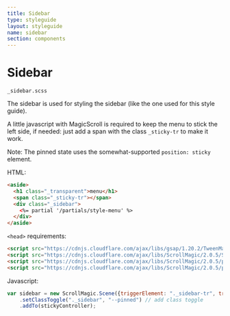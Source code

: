 ```yaml
---
title: Sidebar
type: styleguide
layout: styleguide
name: sidebar
section: components
---
```



<main markdown="1">

# Sidebar

`_sidebar.scss`

The sidebar is used for styling the sidebar (like the one used for this style guide).

A little javascript with MagicScroll is required to keep the menu to stick the left side, if needed: just add a span with the class `_sticky-tr` to make it work.

Note: The pinned state uses the somewhat-supported `position: sticky` element.

HTML:

~~~html
<aside>
  <h1 class="_transparent">menu</h1>
  <span class="_sticky-tr"></span>
  <div class="_sidebar">
    <%= partial '/partials/style-menu' %>
  </div>
</aside>
~~~

`<head>` requirements:

~~~html
<script src="https://cdnjs.cloudflare.com/ajax/libs/gsap/1.20.2/TweenMax.min.js"></script>
<script src="https://cdnjs.cloudflare.com/ajax/libs/ScrollMagic/2.0.5/ScrollMagic.js"></script>
<script src="https://cdnjs.cloudflare.com/ajax/libs/ScrollMagic/2.0.5/plugins/animation.gsap.js"></script>
<script src="https://cdnjs.cloudflare.com/ajax/libs/ScrollMagic/2.0.5/plugins/debug.addIndicators.js"></script>
~~~

Javascript:

~~~js
var sidebar = new ScrollMagic.Scene({triggerElement: "._sidebar-tr", triggerHook: "onLeave"})
    .setClassToggle("._sidebar", "--pinned") // add class toggle
    .addTo(stickyController);

~~~

</main>

